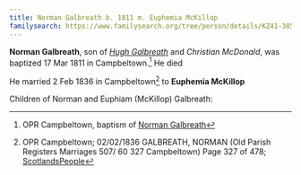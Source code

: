```yaml
---
title: Norman Galbreath b. 1811 m. Euphemia McKillop
familysearch: https://www.familysearch.org/tree/person/details/KZ41-385
---
```

**Norman Galbreath**, son of *[Hugh Galbreath](galbreath-hugh-1785-mcdonald.md)* and *Christian McDonald*, was baptized 17 Mar 1811 in Campbeltown.[^birth] He died 

He married 2 Feb 1836 in Campbeltown[^marriage] to **Euphemia McKillop**

Children of Norman and Euphiam (McKillop) Galbreath:

[^birth]: OPR Campbeltown, baptism of [Norman Galbreath](/sources/opr-campbeltown-births.md#1811-03-17-norman-galbreath)

[^marriage]: OPR Campbeltown; 02/02/1836 GALBREATH, NORMAN (Old Parish Registers Marriages 507/ 60 327 Campbeltown) Page 327 of 478; [ScotlandsPeople](https://www.scotlandspeople.gov.uk/view-image/nrs_opr_records/9531226?image=327)

